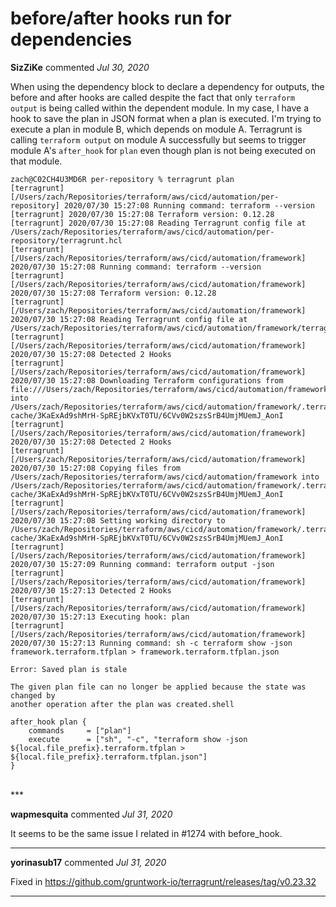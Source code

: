 # before/after hooks run for dependencies

**SizZiKe** commented *Jul 30, 2020*

When using the dependency block to declare a dependency for outputs, the before and after hooks are called despite the fact that only `terraform output` is being called within the dependent module. In my case, I have a hook to save the plan in JSON format when a plan is executed. I'm trying to execute a plan in module B, which depends on module A. Terragrunt is calling `terraform output` on module A successfully but seems to trigger module A's `after_hook` for `plan` even though plan is not being executed on that module.
```
zach@C02CH4U3MD6R per-repository % terragrunt plan
[terragrunt] [/Users/zach/Repositories/terraform/aws/cicd/automation/per-repository] 2020/07/30 15:27:08 Running command: terraform --version
[terragrunt] 2020/07/30 15:27:08 Terraform version: 0.12.28
[terragrunt] 2020/07/30 15:27:08 Reading Terragrunt config file at /Users/zach/Repositories/terraform/aws/cicd/automation/per-repository/terragrunt.hcl
[terragrunt] [/Users/zach/Repositories/terraform/aws/cicd/automation/framework] 2020/07/30 15:27:08 Running command: terraform --version
[terragrunt] [/Users/zach/Repositories/terraform/aws/cicd/automation/framework] 2020/07/30 15:27:08 Terraform version: 0.12.28
[terragrunt] [/Users/zach/Repositories/terraform/aws/cicd/automation/framework] 2020/07/30 15:27:08 Reading Terragrunt config file at /Users/zach/Repositories/terraform/aws/cicd/automation/framework/terragrunt.hcl
[terragrunt] [/Users/zach/Repositories/terraform/aws/cicd/automation/framework] 2020/07/30 15:27:08 Detected 2 Hooks
[terragrunt] [/Users/zach/Repositories/terraform/aws/cicd/automation/framework] 2020/07/30 15:27:08 Downloading Terraform configurations from file:///Users/zach/Repositories/terraform/aws/cicd/automation/framework into /Users/zach/Repositories/terraform/aws/cicd/automation/framework/.terragrunt-cache/3KaExAd9shMrH-SpREjbKVxT0TU/6CVv0W2szsSrB4UmjMUemJ_AonI
[terragrunt] [/Users/zach/Repositories/terraform/aws/cicd/automation/framework] 2020/07/30 15:27:08 Detected 2 Hooks
[terragrunt] [/Users/zach/Repositories/terraform/aws/cicd/automation/framework] 2020/07/30 15:27:08 Copying files from /Users/zach/Repositories/terraform/aws/cicd/automation/framework into /Users/zach/Repositories/terraform/aws/cicd/automation/framework/.terragrunt-cache/3KaExAd9shMrH-SpREjbKVxT0TU/6CVv0W2szsSrB4UmjMUemJ_AonI
[terragrunt] [/Users/zach/Repositories/terraform/aws/cicd/automation/framework] 2020/07/30 15:27:08 Setting working directory to /Users/zach/Repositories/terraform/aws/cicd/automation/framework/.terragrunt-cache/3KaExAd9shMrH-SpREjbKVxT0TU/6CVv0W2szsSrB4UmjMUemJ_AonI
[terragrunt] [/Users/zach/Repositories/terraform/aws/cicd/automation/framework] 2020/07/30 15:27:09 Running command: terraform output -json
[terragrunt] [/Users/zach/Repositories/terraform/aws/cicd/automation/framework] 2020/07/30 15:27:13 Detected 2 Hooks
[terragrunt] [/Users/zach/Repositories/terraform/aws/cicd/automation/framework] 2020/07/30 15:27:13 Executing hook: plan
[terragrunt] [/Users/zach/Repositories/terraform/aws/cicd/automation/framework] 2020/07/30 15:27:13 Running command: sh -c terraform show -json framework.terraform.tfplan > framework.terraform.tfplan.json

Error: Saved plan is stale

The given plan file can no longer be applied because the state was changed by
another operation after the plan was created.shell
```

```hcl
after_hook plan {
    commands     = ["plan"]
    execute      = ["sh", "-c", "terraform show -json ${local.file_prefix}.terraform.tfplan > ${local.file_prefix}.terraform.tfplan.json"]
}
```
<br />
***


**wapmesquita** commented *Jul 31, 2020*

It seems to be the same issue I related in #1274 with before_hook.
***

**yorinasub17** commented *Jul 31, 2020*

Fixed in https://github.com/gruntwork-io/terragrunt/releases/tag/v0.23.32
***

